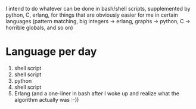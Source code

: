 I intend to do whatever can be done in bash/shell scripts, supplemented by python, C, erlang, for things that are obviously easier for me in certain languages (pattern matching, big integers -> erlang, graphs -> python, C -> horrible globals, and so on)

Language per day
================
1) shell script 
2) shell script
3) python
4) shell script
5) Erlang (and a one-liner in bash after I woke up and realize what the algorithm actually was :-))

